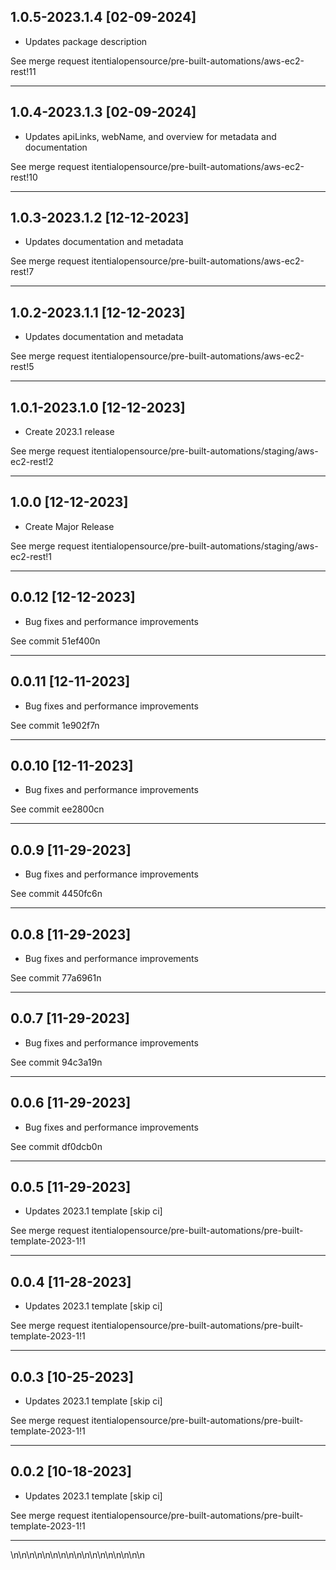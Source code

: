 
## 1.0.5-2023.1.4 [02-09-2024]

* Updates package description

See merge request itentialopensource/pre-built-automations/aws-ec2-rest!11

---

## 1.0.4-2023.1.3 [02-09-2024]

* Updates apiLinks, webName, and overview for metadata and documentation

See merge request itentialopensource/pre-built-automations/aws-ec2-rest!10

---

## 1.0.3-2023.1.2 [12-12-2023]

* Updates documentation and metadata

See merge request itentialopensource/pre-built-automations/aws-ec2-rest!7

---

## 1.0.2-2023.1.1 [12-12-2023]

* Updates documentation and metadata

See merge request itentialopensource/pre-built-automations/aws-ec2-rest!5

---

## 1.0.1-2023.1.0 [12-12-2023]

* Create 2023.1 release

See merge request itentialopensource/pre-built-automations/staging/aws-ec2-rest!2

---

## 1.0.0 [12-12-2023]

* Create Major Release

See merge request itentialopensource/pre-built-automations/staging/aws-ec2-rest!1

---

## 0.0.12 [12-12-2023]

* Bug fixes and performance improvements

See commit 51ef400n

---

## 0.0.11 [12-11-2023]

* Bug fixes and performance improvements

See commit 1e902f7n

---

## 0.0.10 [12-11-2023]

* Bug fixes and performance improvements

See commit ee2800cn

---

## 0.0.9 [11-29-2023]

* Bug fixes and performance improvements

See commit 4450fc6n

---

## 0.0.8 [11-29-2023]

* Bug fixes and performance improvements

See commit 77a6961n

---

## 0.0.7 [11-29-2023]

* Bug fixes and performance improvements

See commit 94c3a19n

---

## 0.0.6 [11-29-2023]

* Bug fixes and performance improvements

See commit df0dcb0n

---

## 0.0.5 [11-29-2023]

* Updates 2023.1 template [skip ci]

See merge request itentialopensource/pre-built-automations/pre-built-template-2023-1!1

---

## 0.0.4 [11-28-2023]

* Updates 2023.1 template [skip ci]

See merge request itentialopensource/pre-built-automations/pre-built-template-2023-1!1

---

## 0.0.3 [10-25-2023]

* Updates 2023.1 template [skip ci]

See merge request itentialopensource/pre-built-automations/pre-built-template-2023-1!1

---

## 0.0.2 [10-18-2023]

* Updates 2023.1 template [skip ci]

See merge request itentialopensource/pre-built-automations/pre-built-template-2023-1!1

---
\n\n\n\n\n\n\n\n\n\n\n\n\n\n\n\n\n

